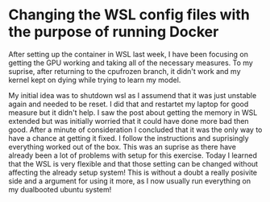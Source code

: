 # Changing the WSL config files with the purpose of running Docker  

After setting up the container in WSL last week, I have been focusing on getting the GPU working and taking all of the necessary measures. To my suprise, after returning to the cpufrozen branch, it didn't work and my kernel kept on dying while trying to learn my model. 


My initial idea was to shutdown wsl as I assumend that it was just unstable again and needed to be reset. I did that and restartet my laptop for good measure but it didn't help. I saw the post about getting the memory in WSL extended but was initially worried that it could have done more bad then good. After a minute of consideration I concluded that it was the only way to have a chance at getting it fixed. I follow the instructions and suprisingly everything worked out of the box. This was an suprise as there have already been a lot of problems with setup for this exercise. Today I learned that the WSL is very flexible and that those setting can be changed without affecting the already setup system! This is without a doubt a really posivite side and a argument for using it more, as I now usually run everything on my dualbooted ubuntu system!
